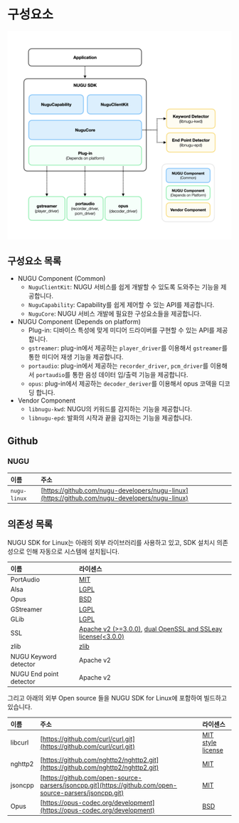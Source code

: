 # 구성요소

![](/assets/images/linux_component.png)

## 구성요소 목록

* NUGU Component (Common)
  * `NuguClientKit`: NUGU 서비스를 쉽게 개발할 수 있도록 도와주는 기능을 제공합니다.
  * `NuguCapability`: Capability를 쉽게 제어할 수 있는 API를 제공합니다.
  * `NuguCore`: NUGU 서비스 개발에 필요한 구성요소들을 제공합니다.
* NUGU Component (Depends on platform)
  * Plug-in: 디바이스 특성에 맞게 미디어 드라이버를 구현할 수 있는 API를 제공합니다.
  * `gstreamer`: plug-in에서 제공하는 `player_driver`를 이용해서 `gstreamer`를 통한 미디어 재생 기능을 제공합니다.
  * `portaudio`: plug-in에서 제공하는 `recorder_driver`, `pcm_driver`를 이용해서 `portaudio`를 통한 음성 데이터 입/출력 기능을 제공합니다.
  * `opus`: plug-in에서 제공하는 `decoder_deriver`를 이용해서 opus 코덱을 디코딩 합니다.
* Vendor Component
  * `libnugu-kwd`: NUGU의 키워드를 감지하는 기능을 제공합니다.
  * `libnugu-epd`: 발화의 시작과 끝을 감지하는 기능을 제공합니다.

## Github

### NUGU

| 이름           | 주소                                                                                             |
|:-------------|:-----------------------------------------------------------------------------------------------|
| `nugu-linux` | [https://github.com/nugu-developers/nugu-linux](https://github.com/nugu-developers/nugu-linux) |

## 의존성 목록

NUGU SDK for Linux는 아래의 외부 라이브러리를 사용하고 있고, SDK 설치시 의존성으로 인해 자동으로 시스템에 설치됩니다.

| 이름                      | 라이센스                                                                                                                                                              |
|:------------------------|:------------------------------------------------------------------------------------------------------------------------------------------------------------------|
| PortAudio               | [MIT](http://www.portaudio.com/license.html)                                                                                                                      |
| Alsa                    | [LGPL](https://git.alsa-project.org/?p=alsa-lib.git;a=blob;f=COPYING;h=ae23fcfda2da8599b52baff4c257847205d78c56;hb=HEAD)                                          |
| Opus                    | [BSD](https://git.xiph.org/?p=opus.git;a=blob;f=LICENSE_PLEASE_READ.txt;h=bc88efa6cb05789a6a6e697577ae6d8e5532e5df;hb=HEAD)                                       |
| GStreamer               | [LGPL](https://gstreamer.freedesktop.org/documentation/application-development/appendix/licensing.html?gi-language=c)                                             |
| GLib                    | [LGPL](https://developer.gnome.org/glib/stable/glib.html)                                                                                                         |
| SSL                     | [Apache v2 (&gt;=3.0.0)](https://www.openssl.org/source/license.html), [dual OpenSSL and SSLeay license(&lt;3.0.0\)](https://www.openssl.org/source/license.html) |
| zlib                    | [zlib](https://www.zlib.net/zlib_license.html)                                                                                                                    |
| NUGU Keyword detector   | Apache v2                                                                                                                                                         |
| NUGU End point detector | Apache v2                                                                                                                                                         |

그리고 아래의 외부 Open source 들을 NUGU SDK for Linux에 포함하여 빌드하고 있습니다.

| 이름      | 주소                                                                                                       | 라이센스                                                                                                                        |
|:--------|:---------------------------------------------------------------------------------------------------------|:----------------------------------------------------------------------------------------------------------------------------|
| libcurl | [https://github.com/curl/curl.git](https://github.com/curl/curl.git)                                     | [MIT style license](https://curl.haxx.se/docs/copyright.html)                                                               |
| nghttp2 | [https://github.com/nghttp2/nghttp2.git](https://github.com/nghttp2/nghttp2.git)                         | [MIT](https://github.com/nghttp2/nghttp2/blob/master/COPYING)                                                               |
| jsoncpp | [https://github.com/open-source-parsers/jsoncpp.git](https://github.com/open-source-parsers/jsoncpp.git) | [MIT](https://github.com/open-source-parsers/jsoncpp/blob/master/LICENSE)                                                   |
| Opus    | [https://opus-codec.org/development](https://opus-codec.org/development)                                 | [BSD](https://git.xiph.org/?p=opus.git;a=blob;f=LICENSE_PLEASE_READ.txt;h=bc88efa6cb05789a6a6e697577ae6d8e5532e5df;hb=HEAD) |

